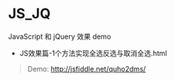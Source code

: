 JS_JQ
=====

JavaScript 和 jQuery 效果 demo

* JS效果篇-1个方法实现全选反选与取消全选.html
> Demo: http://jsfiddle.net/quho2dms/
